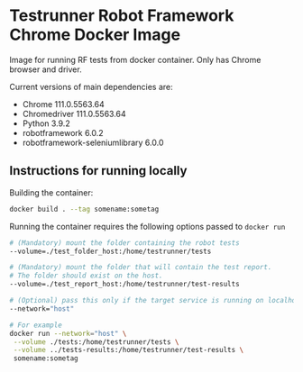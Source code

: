 # Testrunner Robot Framework Chrome Docker Image

Image for running RF tests from docker container. Only has Chrome browser and driver.

Current versions of main dependencies are:

- Chrome 111.0.5563.64
- Chromedriver 111.0.5563.64
- Python 3.9.2
- robotframework 6.0.2
- robotframework-seleniumlibrary 6.0.0

## Instructions for running locally

Building the container:

```sh
docker build . --tag somename:sometag
```

Running the container requires the following options passed to `docker run`

```sh
# (Mandatory) mount the folder containing the robot tests
--volume=./test_folder_host:/home/testrunner/tests

# (Mandatory) mount the folder that will contain the test report.
# The folder should exist on the host.
--volume=./test_report_host:/home/testrunner/test-results

# (Optional) pass this only if the target service is running on localhost outside docker
--network="host"

# For example
docker run --network="host" \
 --volume ./tests:/home/testrunner/tests \
 --volume ../tests-results:/home/testrunner/test-results \
 somename:sometag
```
